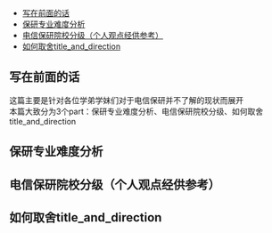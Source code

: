 - [写在前面的话](#写在前面的话)
- [保研专业难度分析](#保研专业难度分析)
- [电信保研院校分级（个人观点经供参考）](#电信保研院校分级（个人观点经供参考）)
- [如何取舍title_and_direction](#如何取舍title_and_direction)

## 写在前面的话
这篇主要是针对各位学弟学妹们对于电信保研并不了解的现状而展开  
本篇大致分为3个part：保研专业难度分析、电信保研院校分级、如何取舍title_and_direction

## 保研专业难度分析

## 电信保研院校分级（个人观点经供参考）

## 如何取舍title_and_direction








